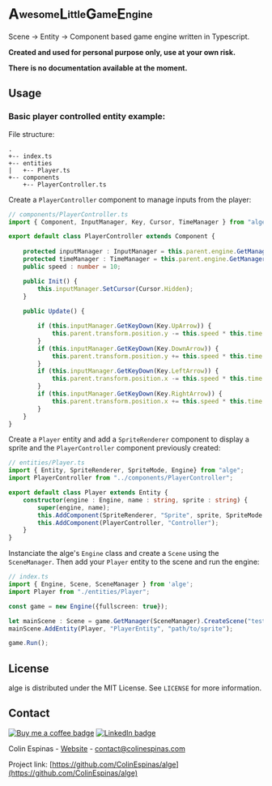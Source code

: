 # A<sub><sup>wesome</sup></sub>L<sub><sup>ittle</sup></sub>G<sub><sup>ame</sup></sub>E<sub><sup>ngine</sup></sub>

Scene -> Entity -> Component based game engine written in Typescript.

**Created and used for personal purpose only, use at your own risk.**

**There is no documentation available at the moment.**


## Usage

### Basic player controlled entity example:

File structure:
```
.
+-- index.ts
+-- entities
|   +-- Player.ts
+-- components
    +-- PlayerController.ts
```

Create a `PlayerController` component to manage inputs from the player:
```typescript
// components/PlayerController.ts
import { Component, InputManager, Key, Cursor, TimeManager } from "alge";

export default class PlayerController extends Component {
	
	protected inputManager : InputManager = this.parent.engine.GetManager(InputManager);
	protected timeManager : TimeManager = this.parent.engine.GetManager(TimeManager);
	public speed : number = 10;

	public Init() {
		this.inputManager.SetCursor(Cursor.Hidden);
	}
	
	public Update() {

		if (this.inputManager.GetKeyDown(Key.UpArrow)) {
			this.parent.transform.position.y -= this.speed * this.time.deltaTime * 100;
		}
		if (this.inputManager.GetKeyDown(Key.DownArrow)) {
			this.parent.transform.position.y += this.speed * this.time.deltaTime * 100;
		}
		if (this.inputManager.GetKeyDown(Key.LeftArrow)) {
			this.parent.transform.position.x -= this.speed * this.time.deltaTime * 100;
		}
		if (this.inputManager.GetKeyDown(Key.RightArrow)) {
			this.parent.transform.position.x += this.speed * this.time.deltaTime * 100;
		}
	}
}
```

Create a `Player` entity and add a `SpriteRenderer` component to display a sprite and the `PlayerController` component previously created:
```typescript
// entities/Player.ts
import { Entity, SpriteRenderer, SpriteMode, Engine} from "alge";
import PlayerController from "../components/PlayerController";

export default class Player extends Entity {
	constructor(engine : Engine, name : string, sprite : string) {
		super(engine, name);
		this.AddComponent(SpriteRenderer, "Sprite", sprite, SpriteMode.Cover);
		this.AddComponent(PlayerController, "Controller");
	}
}
```

Instanciate the alge's `Engine` class and create a `Scene` using the `SceneManager`. Then add your `Player` entity to the scene and run the engine:
```typescript
// index.ts
import { Engine, Scene, SceneManager } from 'alge';
import Player from "./entities/Player";

const game = new Engine({fullscreen: true});

let mainScene : Scene = game.GetManager(SceneManager).CreateScene("test");
mainScene.AddEntity(Player, "PlayerEntity", "path/to/sprite");

game.Run();
```



<!-- LICENSE -->
## License

alge is distributed under the MIT License. See `LICENSE` for more information.



<!-- CONTACT -->
## Contact
[![Buy me a coffee badge](https://img.shields.io/badge/-Buy%20me%20a%20coffee-important?logo=buy%20me%20a%20coffee&logoColor=white)](https://www.buymeacoffee.com/ColinEspinas)
[![LinkedIn badge](https://img.shields.io/badge/-LinkedIn-black.svg?logo=linkedin&colorB=555)](https://www.linkedin.com/in/colin-espinas-9739b8178/l)

Colin Espinas - [Website](https://colinespinas.com) - contact@colinespinas.com

Project link: [https://github.com/ColinEspinas/alge](https://github.com/ColinEspinas/alge)
